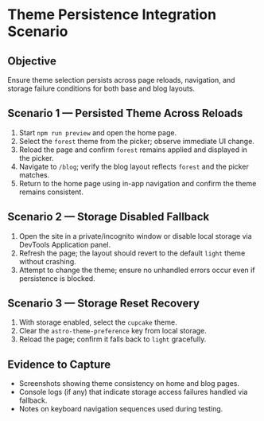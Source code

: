 # Theme Persistence Integration Scenario

## Objective
Ensure theme selection persists across page reloads, navigation, and storage failure conditions for both base and blog layouts.

## Scenario 1 — Persisted Theme Across Reloads
1. Start `npm run preview` and open the home page.
2. Select the `forest` theme from the picker; observe immediate UI change.
3. Reload the page and confirm `forest` remains applied and displayed in the picker.
4. Navigate to `/blog`; verify the blog layout reflects `forest` and the picker matches.
5. Return to the home page using in-app navigation and confirm the theme remains consistent.

## Scenario 2 — Storage Disabled Fallback
1. Open the site in a private/incognito window or disable local storage via DevTools Application panel.
2. Refresh the page; the layout should revert to the default `light` theme without crashing.
3. Attempt to change the theme; ensure no unhandled errors occur even if persistence is blocked.

## Scenario 3 — Storage Reset Recovery
1. With storage enabled, select the `cupcake` theme.
2. Clear the `astro-theme-preference` key from local storage.
3. Reload the page; confirm it falls back to `light` gracefully.

## Evidence to Capture
- Screenshots showing theme consistency on home and blog pages.
- Console logs (if any) that indicate storage access failures handled via fallback.
- Notes on keyboard navigation sequences used during testing.
